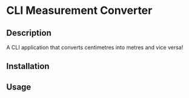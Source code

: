 # CLI Measurement Converter

## Description

A CLI application that converts centimetres into metres and vice versa!

## Installation

## Usage
